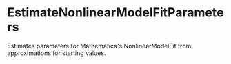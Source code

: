 # EstimateNonlinearModelFitParameters
 Estimates parameters for Mathematica's NonlinearModelFit from approximations for starting values.

